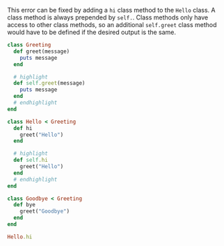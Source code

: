 This error can be fixed by adding a `hi` class method to the `Hello` class. A class method is always prepended by `self.`. Class methods only have access to other class methods, so an additional `self.greet` class method would have to be defined if the desired output is the same.

```ruby
class Greeting
  def greet(message)
    puts message
  end

  # highlight
  def self.greet(message)
    puts message
  end
  # endhighlight
end

class Hello < Greeting
  def hi
    greet("Hello")
  end

  # highlight
  def self.hi
    greet("Hello")
  end
  # endhighlight
end

class Goodbye < Greeting
  def bye
    greet("Goodbye")
  end
end

Hello.hi
```